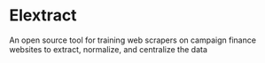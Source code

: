 # Elextract
An open source tool for training web scrapers on campaign finance websites to extract, normalize, and centralize the data
